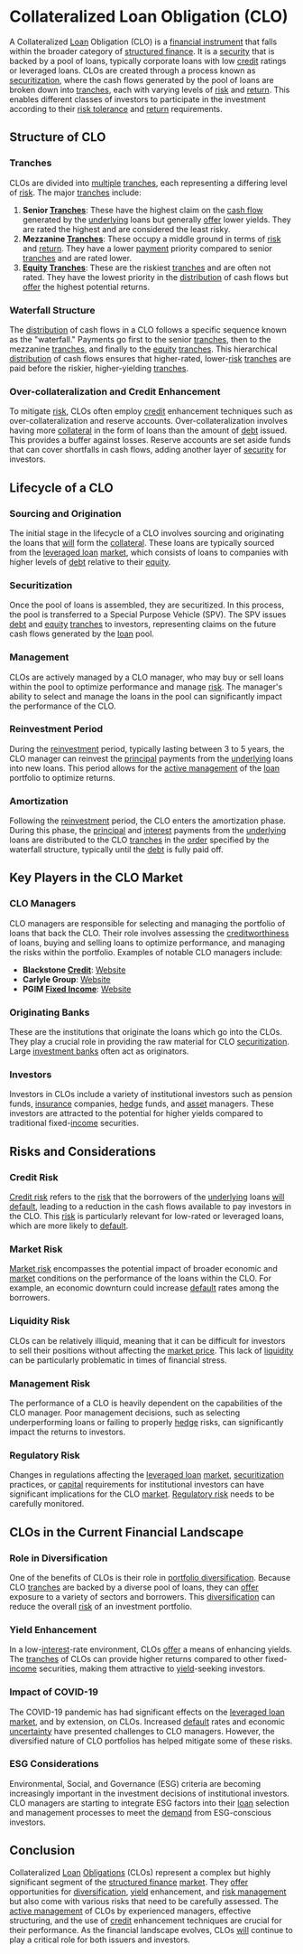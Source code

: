 # Collateralized Loan Obligation (CLO)

A Collateralized [Loan](../l/loan.md) Obligation (CLO) is a [financial instrument](../f/financial_instrument.md) that falls within the broader category of [structured finance](../s/structured_finance.md). It is a [security](../s/security.md) that is backed by a pool of loans, typically corporate loans with low [credit](../c/credit.md) ratings or leveraged loans. CLOs are created through a process known as [securitization](../s/securitization.md), where the cash flows generated by the pool of loans are broken down into [tranches](../t/tranches.md), each with varying levels of [risk](../r/risk.md) and [return](../r/return.md). This enables different classes of investors to participate in the investment according to their [risk tolerance](../r/risk_tolerance.md) and [return](../r/return.md) requirements.

## Structure of CLO

### Tranches
CLOs are divided into [multiple](../m/multiple.md) [tranches](../t/tranches.md), each representing a differing level of [risk](../r/risk.md). The major [tranches](../t/tranches.md) include:

1. **Senior [Tranches](../t/tranches.md)**: These have the highest claim on the [cash flow](../c/cash_flow.md) generated by the [underlying](../u/underlying.md) loans but generally [offer](../o/offer.md) lower yields. They are rated the highest and are considered the least risky.
2. **Mezzanine [Tranches](../t/tranches.md)**: These occupy a middle ground in terms of [risk](../r/risk.md) and [return](../r/return.md). They have a lower [payment](../p/payment.md) priority compared to senior [tranches](../t/tranches.md) and are rated lower.
3. **[Equity](../e/equity.md) [Tranches](../t/tranches.md)**: These are the riskiest [tranches](../t/tranches.md) and are often not rated. They have the lowest priority in the [distribution](../d/distribution.md) of cash flows but [offer](../o/offer.md) the highest potential returns.

### Waterfall Structure
The [distribution](../d/distribution.md) of cash flows in a CLO follows a specific sequence known as the "waterfall." Payments go first to the senior [tranches](../t/tranches.md), then to the mezzanine [tranches](../t/tranches.md), and finally to the [equity](../e/equity.md) [tranches](../t/tranches.md). This hierarchical [distribution](../d/distribution.md) of cash flows ensures that higher-rated, lower-[risk](../r/risk.md) [tranches](../t/tranches.md) are paid before the riskier, higher-yielding [tranches](../t/tranches.md).

### Over-collateralization and Credit Enhancement
To mitigate [risk](../r/risk.md), CLOs often employ [credit](../c/credit.md) enhancement techniques such as over-collateralization and reserve accounts. Over-collateralization involves having more [collateral](../c/collateral.md) in the form of loans than the amount of [debt](../d/debt.md) issued. This provides a buffer against losses. Reserve accounts are set aside funds that can cover shortfalls in cash flows, adding another layer of [security](../s/security.md) for investors.

## Lifecycle of a CLO

### Sourcing and Origination
The initial stage in the lifecycle of a CLO involves sourcing and originating the loans that [will](../w/will.md) form the [collateral](../c/collateral.md). These loans are typically sourced from the [leveraged loan](../l/leveraged_loan.md) [market](../m/market.md), which consists of loans to companies with higher levels of [debt](../d/debt.md) relative to their [equity](../e/equity.md).

### Securitization
Once the pool of loans is assembled, they are securitized. In this process, the pool is transferred to a Special Purpose Vehicle (SPV). The SPV issues [debt](../d/debt.md) and [equity](../e/equity.md) [tranches](../t/tranches.md) to investors, representing claims on the future cash flows generated by the [loan](../l/loan.md) pool.

### Management
CLOs are actively managed by a CLO manager, who may buy or sell loans within the pool to optimize performance and manage [risk](../r/risk.md). The manager's ability to select and manage the loans in the pool can significantly impact the performance of the CLO.

### Reinvestment Period
During the [reinvestment](../r/reinvestment.md) period, typically lasting between 3 to 5 years, the CLO manager can reinvest the [principal](../p/principal.md) payments from the [underlying](../u/underlying.md) loans into new loans. This period allows for the [active management](../a/active_management.md) of the [loan](../l/loan.md) portfolio to optimize returns.

### Amortization
Following the [reinvestment](../r/reinvestment.md) period, the CLO enters the amortization phase. During this phase, the [principal](../p/principal.md) and [interest](../i/interest.md) payments from the [underlying](../u/underlying.md) loans are distributed to the CLO [tranches](../t/tranches.md) in the [order](../o/order.md) specified by the waterfall structure, typically until the [debt](../d/debt.md) is fully paid off.

## Key Players in the CLO Market

### CLO Managers
CLO managers are responsible for selecting and managing the portfolio of loans that back the CLO. Their role involves assessing the [creditworthiness](../c/creditworthiness.md) of loans, buying and selling loans to optimize performance, and managing the risks within the portfolio. Examples of notable CLO managers include:

- **Blackstone [Credit](../c/credit.md)**: [Website](https://www.blackstone.com/our-businesses/credit/)
- **Carlyle Group**: [Website](https://www.carlyle.com/)
- **PGIM [Fixed Income](../f/fixed_income.md)**: [Website](https://www.pgim.com/fixed-income)

### Originating Banks
These are the institutions that originate the loans which go into the CLOs. They play a crucial role in providing the raw material for CLO [securitization](../s/securitization.md). Large [investment banks](../i/investment_bank_(ib).md) often act as originators.

### Investors
Investors in CLOs include a variety of institutional investors such as pension funds, [insurance](../i/insurance.md) companies, [hedge](../h/hedge.md) funds, and [asset](../a/asset.md) managers. These investors are attracted to the potential for higher yields compared to traditional fixed-[income](../i/income.md) securities.

## Risks and Considerations

### Credit Risk
[Credit risk](../c/credit_risk.md) refers to the [risk](../r/risk.md) that the borrowers of the [underlying](../u/underlying.md) loans [will](../w/will.md) [default](../d/default.md), leading to a reduction in the cash flows available to pay investors in the CLO. This [risk](../r/risk.md) is particularly relevant for low-rated or leveraged loans, which are more likely to [default](../d/default.md).

### Market Risk
[Market risk](../m/market_risk.md) encompasses the potential impact of broader economic and [market](../m/market.md) conditions on the performance of the loans within the CLO. For example, an economic downturn could increase [default](../d/default.md) rates among the borrowers.

### Liquidity Risk
CLOs can be relatively illiquid, meaning that it can be difficult for investors to sell their positions without affecting the [market price](../m/market_price.md). This lack of [liquidity](../l/liquidity.md) can be particularly problematic in times of financial stress.

### Management Risk
The performance of a CLO is heavily dependent on the capabilities of the CLO manager. Poor management decisions, such as selecting underperforming loans or failing to properly [hedge](../h/hedge.md) risks, can significantly impact the returns to investors.

### Regulatory Risk
Changes in regulations affecting the [leveraged loan](../l/leveraged_loan.md) [market](../m/market.md), [securitization](../s/securitization.md) practices, or [capital](../c/capital.md) requirements for institutional investors can have significant implications for the CLO [market](../m/market.md). [Regulatory risk](../r/regulatory_risk.md) needs to be carefully monitored.

## CLOs in the Current Financial Landscape

### Role in Diversification
One of the benefits of CLOs is their role in [portfolio diversification](../p/portfolio_diversification.md). Because CLO [tranches](../t/tranches.md) are backed by a diverse pool of loans, they can [offer](../o/offer.md) exposure to a variety of sectors and borrowers. This [diversification](../d/diversification.md) can reduce the overall [risk](../r/risk.md) of an investment portfolio.

### Yield Enhancement
In a low-[interest](../i/interest.md)-rate environment, CLOs [offer](../o/offer.md) a means of enhancing yields. The [tranches](../t/tranches.md) of CLOs can provide higher returns compared to other fixed-[income](../i/income.md) securities, making them attractive to [yield](../y/yield.md)-seeking investors.

### Impact of COVID-19
The COVID-19 pandemic has had significant effects on the [leveraged loan](../l/leveraged_loan.md) [market](../m/market.md), and by extension, on CLOs. Increased [default](../d/default.md) rates and economic [uncertainty](../u/uncertainty_in_trading.md) have presented challenges to CLO managers. However, the diversified nature of CLO portfolios has helped mitigate some of these risks.

### ESG Considerations
Environmental, Social, and Governance (ESG) criteria are becoming increasingly important in the investment decisions of institutional investors. CLO managers are starting to integrate ESG factors into their [loan](../l/loan.md) selection and management processes to meet the [demand](../d/demand.md) from ESG-conscious investors.

## Conclusion

Collateralized [Loan](../l/loan.md) [Obligations](../o/obligation.md) (CLOs) represent a complex but highly significant segment of the [structured finance](../s/structured_finance.md) [market](../m/market.md). They [offer](../o/offer.md) opportunities for [diversification](../d/diversification.md), [yield](../y/yield.md) enhancement, and [risk management](../r/risk_management.md) but also come with various risks that need to be carefully assessed. The [active management](../a/active_management.md) of CLOs by experienced managers, effective structuring, and the use of [credit](../c/credit.md) enhancement techniques are crucial for their performance. As the financial landscape evolves, CLOs [will](../w/will.md) continue to play a critical role for both issuers and investors.